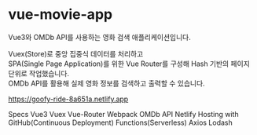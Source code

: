 # vue-movie-app
Vue3와 OMDb API를 사용하는 영화 검색 애플리케이션입니다.

Vuex(Store)로 중앙 집중식 데이터를 처리하고<br>
SPA(Single Page Application)를 위한 Vue Router를 구성해 Hash 기반의 페이지 단위로 작업했습니다.<br>
OMDb API를 활용해 실제 영화 정보를 검색하고 출력할 수 있습니다.

https://goofy-ride-8a651a.netlify.app

Specs
Vue3
Vuex
Vue-Router
Webpack
OMDb API
Netlify
Hosting with GitHub(Continuous Deployment)
Functions(Serverless)
Axios
Lodash

